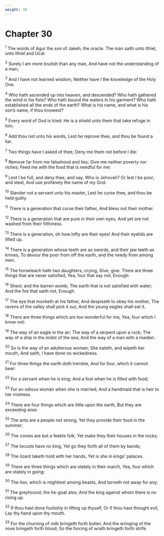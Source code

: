 ```yaml
---
weight: 30
---
```


# Chapter 30

<sup>1</sup> The words of Agur the son of Jakeh; the oracle. The man saith unto Ithiel, unto Ithiel and Ucal: 

<sup>2</sup> Surely I am more brutish than any man, And have not the understanding of a man; 

<sup>3</sup> And I have not learned wisdom, Neither have I the knowledge of the Holy One. 

<sup>4</sup> Who hath ascended up into heaven, and descended? Who hath gathered the wind in his fists? Who hath bound the waters in his garment? Who hath established all the ends of the earth? What is his name, and what is his son’s name, if thou knowest? 

<sup>5</sup> Every word of God is tried: He is a shield unto them that take refuge in him. 

<sup>6</sup> Add thou not unto his words, Lest he reprove thee, and thou be found a liar. 

<sup>7</sup> Two things have I asked of thee; Deny me them not before I die: 

<sup>8</sup> Remove far from me falsehood and lies; Give me neither poverty nor riches; Feed me with the food that is needful for me: 

<sup>9</sup> Lest I be full, and deny thee, and say, Who is Jehovah? Or lest I be poor, and steal, And use profanely the name of my God. 

<sup>10</sup> Slander not a servant unto his master, Lest he curse thee, and thou be held guilty. 

<sup>11</sup> There is a generation that curse their father, And bless not their mother. 

<sup>12</sup> There is a generation that are pure in their own eyes, And yet are not washed from their filthiness. 

<sup>13</sup> There is a generation, oh how lofty are their eyes! And their eyelids are lifted up. 

<sup>14</sup> There is a generation whose teeth are as swords, and their jaw teeth as knives, To devour the poor from off the earth, and the needy from among men. 

<sup>15</sup> The horseleach hath two daughters, crying, Give, give. There are three things that are never satisfied, Yea, four that say not, Enough: 

<sup>16</sup> Sheol; and the barren womb; The earth that is not satisfied with water; And the fire that saith not, Enough. 

<sup>17</sup> The eye that mocketh at his father, And despiseth to obey his mother, The ravens of the valley shall pick it out, And the young eagles shall eat it. 

<sup>18</sup> There are three things which are too wonderful for me, Yea, four which I know not: 

<sup>19</sup> The way of an eagle in the air; The way of a serpent upon a rock; The way of a ship in the midst of the sea; And the way of a man with a maiden. 

<sup>20</sup> So is the way of an adulterous woman; She eateth, and wipeth her mouth, And saith, I have done no wickedness. 

<sup>21</sup> For three things the earth doth tremble, And for four, which it cannot bear: 

<sup>22</sup> For a servant when he is king; And a fool when he is filled with food; 

<sup>23</sup> For an odious woman when she is married; And a handmaid that is heir to her mistress. 

<sup>24</sup> There are four things which are little upon the earth, But they are exceeding wise: 

<sup>25</sup> The ants are a people not strong, Yet they provide their food in the summer; 

<sup>26</sup> The conies are but a feeble folk, Yet make they their houses in the rocks; 

<sup>27</sup> The locusts have no king, Yet go they forth all of them by bands; 

<sup>28</sup> The lizard taketh hold with her hands, Yet is she in kings’ palaces. 

<sup>29</sup> There are three things which are stately in their march, Yea, four which are stately in going: 

<sup>30</sup> The lion, which is mightiest among beasts, And turneth not away for any; 

<sup>31</sup> The greyhound; the he-goat also; And the king against whom there is no rising up. 

<sup>32</sup> If thou hast done foolishly in lifting up thyself, Or if thou hast thought evil, Lay thy hand upon thy mouth. 

<sup>33</sup> For the churning of milk bringeth forth butter, And the wringing of the nose bringeth forth blood; So the forcing of wrath bringeth forth strife. 


